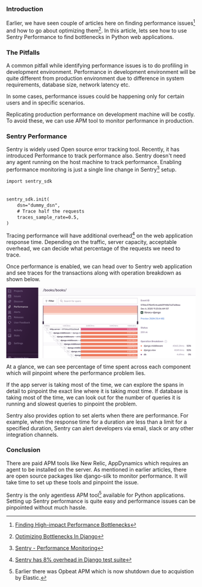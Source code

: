 <!--
.. title: Finding Performance Issues In Python Web Apps with Sentry
.. slug: python-web-applications-performance-sentry
.. date: 2020-11-30 23:59:54 UTC+06:30
.. tags: python, django, sentry, apm
.. category:
.. link:
.. description: How to find performance bottlenecks in python web applications built with flask, django, asgi.
.. type: text
-->


### Introduction

Earlier, we have seen couple of articles here on finding performance issues[^perf1] and how to go about optimizing them[^perf2]. In this article, lets see how to use Sentry Performance to find bottlenecks in Python web applications.


[^perf1]: [Finding High-impact Performance Bottlenecks](/2018/12/django-bottleneck-performance-scaling.html)

[^perf2]: [Optimizing Bottlenecks In Django](/2019/08/django-profile-optimize-views.html)


### The Pitfalls

A common pitfall while identifying performance issues is to do profiling in development environment. Performance in development environment will be quite different from production environment due to difference in system requirements, database size, network latency etc.

In some cases, performance issues could be happening only for certain users and in specific scenarios.

Replicating production performance on development machine will be costly. To avoid these, we can use APM tool to monitor performance in production.


### Sentry Performance

Sentry is widely used Open source error tracking tool. Recently, it has introduced Performance to track performance also. Sentry doesn't need any agent running on the host machine to track performance. Enabling performance monitoring is just a single line change in Sentry[^sentry] setup.

[^sentry]: [Sentry - Performance Monitoring](https://docs.sentry.io/platforms/python/performance/)


```
import sentry_sdk


sentry_sdk.init(
    dsn="dummy_dsn",
    # Trace half the requests
    traces_sample_rate=0.5,
)
```

Tracing performance will have additional overhead[^oh] on the web application response time. Depending on the traffic, server capacity, acceptable overhead, we can decide what percentage of the requests we need to trace.

[^oh]: [Sentry has 8% overhead in Django test suite](https://github.com/getsentry/sentry-python/issues/668#issuecomment-707768485)


Once performance is enabled, we can head over to Sentry web application and see traces for the transactions along with operation breakdown as shown below.

<img src="/images/sentry0.png" style="vertical-align:middle" />


At a glance, we can see percentage of time spent across each component which will pinpoint where the performance problem lies.

If the app server is taking most of the time, we can explore the spans in detail to pinpoint the exact line where it is taking most time. If database is taking most of the time, we can look out for the number of queries it is running and slowest queries to pinpoint the problem.

Sentry also provides option to set alerts when there are performance. For example, when the response time for a duration are less than a limit for a specified duration, Sentry can alert developers via email, slack or any other integration channels.


### Conclusion

There are paid APM tools like New Relic, AppDynamics which requires an agent to be installed on the server. As mentioned in earlier articles, there are open source packages like django-silk to monitor performance. It will take time to set up these tools and pinpoint the issue.


Sentry is the only agentless APM tool[^note] available for Python applications. Setting up Sentry performance is quite easy and performance issues can be pinpointed without much hassle.


[^note]: Earlier there was Opbeat APM which is now shutdown due to acquistion by Elastic.
